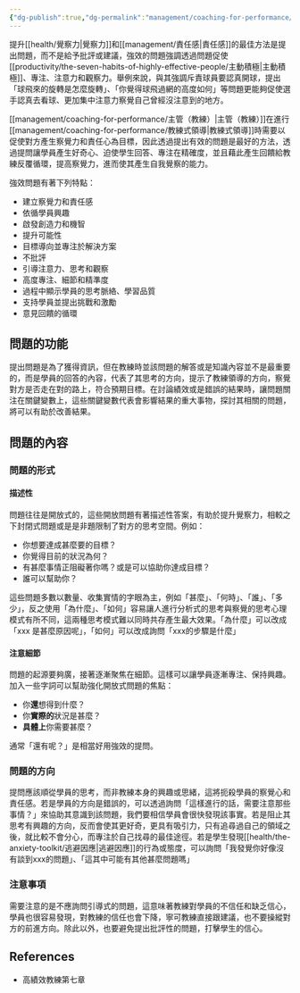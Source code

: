 ```yaml
---
{"dg-publish":true,"dg-permalink":"management/coaching-for-performance/強效問題","permalink":"/management/coaching-for-performance/強效問題/","title":"強效問題"}
---
```


<!-- # 筆記本體 -->
提升[[health/覺察力\|覺察力]]和[[management/責任感\|責任感]]的最佳方法是提出問題，而不是給予批評或建議，強效的問題強調透過問題促使[[productivity/the-seven-habits-of-highly-effective-people/主動積極\|主動積極]]、專注、注意力和觀察力。舉例來說，與其強調斥責球員要認真開球，提出「球飛來的旋轉是怎麼旋轉」、「你覺得球飛過網的高度如何」等問題更能夠促使選手認真去看球、更加集中注意力察覺自己曾經沒注意到的地方。

[[management/coaching-for-performance/主管（教練）\|主管（教練）]]在進行[[management/coaching-for-performance/教練式領導\|教練式領導]]時需要以促使對方產生察覺力和責任心為目標，因此透過提出有效的問題是最好的方法，透過提問讓學員產生好奇心、迫使學生回答、專注在精確度，並且藉此產生回饋給教練反覆循環，提高察覺力，進而使其產生自我覺察的能力。

強效問題有著下列特點：
- 建立察覺力和責任感
- 依循學員興趣
- 啟發創造力和機智
- 提升可能性
- 目標導向並專注於解決方案
- 不批評
- 引導注意力、思考和觀察
- 高度專注、細節和精準度
- 過程中顯示學員的思考脈絡、學習品質
- 支持學員並提出挑戰和激勵
- 意見回饋的循環

## 問題的功能

提出問題是為了獲得資訊，但在教練時並該問題的解答或是知識內容並不是最重要的，而是學員的回答的內容，代表了其思考的方向，提示了教練領導的方向，察覺對方是否走在對的路上，符合預期目標。在討論績效或是錯誤的結果時，讓問題關注在關鍵變數上，這些關鍵變數代表會影響結果的重大事物，探討其相關的問題，將可以有助於改善結果。

## 問題的內容
### 問題的形式
#### 描述性
問題往往是開放式的，這些開放問題有著描述性答案，有助於提升覺察力，相較之下封閉式問題或是是非題限制了對方的思考空間。例如：

- 你想要達成甚麼要的目標？
- 你覺得目前的狀況為何？
- 有甚麼事情正阻礙著你嗎？或是可以協助你達成目標？
- 誰可以幫助你？

這些問題多數以數量、收集實情的字眼為主，例如「甚麼」、「何時」、「誰」、「多少」，反之使用「為什麼」、「如何」容易讓人進行分析式的思考與察覺的思考心理模式有所不同，這兩種思考模式難以同時共存產生最大效果。「為什麼」可以改成 「xxx 是甚麼原因呢」，「如何」可以改成詢問「xxx的步驟是什麼」

#### 注意細節

問題的起源要夠廣，接著逐漸聚焦在細節。這樣可以讓學員逐漸專注、保持興趣。加入一些字詞可以幫助強化開放式問題的焦點：

- 你**還**想得到什麼？
- 你**實際的**狀況是甚麼？
- **具體上**你需要甚麼？

通常「還有呢？」是相當好用強效的提問。

### 問題的方向

提問應該順從學員的思考，而非教練本身的興趣或思緒，這將扼殺學員的察覺心和責任感。若是學員的方向是錯誤的，可以透過詢問「這樣進行的話，需要注意那些事情？」來協助其意識到該問題，我們要相信學員會很快發現該事實。若是阻止其思考有興趣的方向，反而會使其更好奇，更具有吸引力，只有追尋過自己的領域之後，就比較不會分心，而專注於自己找尋的最佳途徑。若是學生發現[[health/the-anxiety-toolkit/逃避因應\|逃避因應]]的行為或態度，可以詢問「我發覺你好像沒有談到xxx的問題」、「這其中可能有其他甚麼問題嗎」

### 注意事項
需要注意的是不應詢問引導式的問題，這意味著教練對學員的不信任和缺乏信心，學員也很容易發現，對教練的信任也會下降，寧可教練直接跟建議，也不要操縱對方的前進方向。除此以外，也要避免提出批評性的問題，打擊學生的信心。

<!-- 
## 延伸問題
## See Also

-->
## References
- 高績效教練第七章